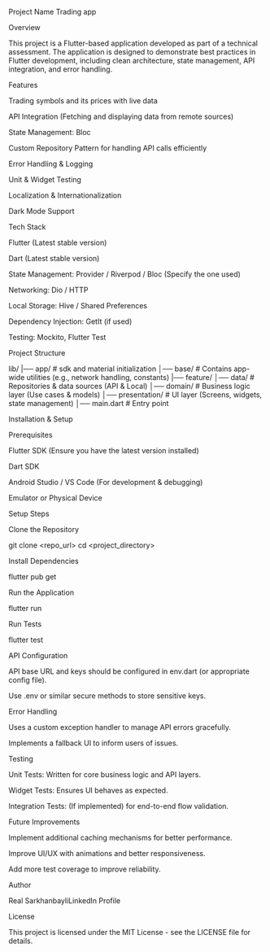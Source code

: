 Project Name
Trading app

Overview

This project is a Flutter-based application developed as part of a technical assessment. The application is designed to demonstrate best practices in Flutter development, including clean architecture, state management, API integration, and error handling.

Features

Trading symbols and its prices with live data

API Integration (Fetching and displaying data from remote sources)

State Management: Bloc

Custom Repository Pattern for handling API calls efficiently

Error Handling & Logging

Unit & Widget Testing

Localization & Internationalization

Dark Mode Support

Tech Stack

Flutter (Latest stable version)

Dart (Latest stable version)

State Management: Provider / Riverpod / Bloc (Specify the one used)

Networking: Dio / HTTP

Local Storage: Hive / Shared Preferences

Dependency Injection: GetIt (if used)

Testing: Mockito, Flutter Test

Project Structure

lib/
|── app/                            # sdk  and material initialization
│── base/                           # Contains app-wide utilities (e.g., network handling, constants)
|── feature/ │── data/              # Repositories & data sources (API & Local)
             │── domain/            # Business logic layer (Use cases & models)
             │── presentation/      # UI layer (Screens, widgets, state management)
│── main.dart                       # Entry point

Installation & Setup

Prerequisites

Flutter SDK (Ensure you have the latest version installed)

Dart SDK

Android Studio / VS Code (For development & debugging)

Emulator or Physical Device

Setup Steps

Clone the Repository

git clone <repo_url>
cd <project_directory>

Install Dependencies

flutter pub get

Run the Application

flutter run

Run Tests

flutter test

API Configuration

API base URL and keys should be configured in env.dart (or appropriate config file).

Use .env or similar secure methods to store sensitive keys.

Error Handling

Uses a custom exception handler to manage API errors gracefully.

Implements a fallback UI to inform users of issues.

Testing

Unit Tests: Written for core business logic and API layers.

Widget Tests: Ensures UI behaves as expected.

Integration Tests: (If implemented) for end-to-end flow validation.

Future Improvements

Implement additional caching mechanisms for better performance.

Improve UI/UX with animations and better responsiveness.

Add more test coverage to improve reliability.

Author

Real SarkhanbayliLinkedIn Profile

License

This project is licensed under the MIT License - see the LICENSE file for details.

